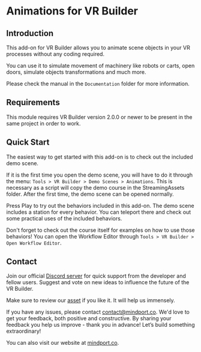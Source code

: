 # Animations for VR Builder

## Introduction
This add-on for VR Builder allows you to animate scene objects in your VR processes without any coding required.

You can use it to simulate movement of machinery like robots or carts, open doors, simulate objects transformations and much more.

Please check the manual in the `Documentation` folder for more information.

## Requirements
This module requires VR Builder version 2.0.0 or newer to be present in the same project in order to work.

## Quick Start
The easiest way to get started with this add-on is to check out the included demo scene.

If it is the first time you open the demo scene, you will have to do it through the menu: `Tools > VR Builder > Demo Scenes > Animations`. This is necessary as a script will copy the demo course in the StreamingAssets folder. After the first time, the demo scene can be opened normally.

Press Play to try out the behaviors included in this add-on. The demo scene includes a station for every behavior. You can teleport there and check out some practical uses of the included behaviors.

Don't forget to check out the course itself for examples on how to use those behaviors! You can open the Workflow Editor through `Tools > VR Builder > Open Workflow Editor`.

## Contact

Join our official [Discord server](http://community.mindport.co) for quick support from the developer and fellow users. Suggest and vote on new ideas to influence the future of the VR Builder.

Make sure to review our [asset](https://u3d.as/2GRa) if you like it. It will help us immensely.

If you have any issues, please contact [contact@mindport.co](mailto:contact@mindport.co). We'd love to get your feedback, both positive and constructive. By sharing your feedback you help us improve - thank you in advance!
Let’s build something extraordinary!

You can also visit our website at [mindport.co](http://www.mindport.co).
